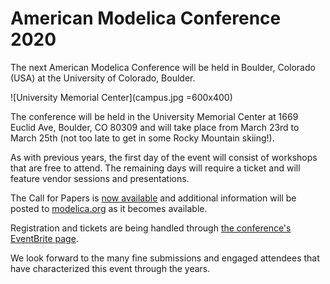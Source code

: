 # American Modelica Conference 2020

The next American Modelica Conference will be held in Boulder, Colorado (USA) at the University of Colorado, Boulder.

![University Memorial Center](campus.jpg =600x400)

The conference will be held in the University Memorial Center at 1669 Euclid Ave, Boulder, CO 80309 and will
take place from March 23rd to March 25th (not too late to get in some Rocky Mountain skiing!).

As with previous years,
the first day of the event will consist of workshops that are free to attend.  The remaining days will require a ticket and will
feature vendor sessions and presentations.

The Call for Papers is [now available](https://modelica.org/events/modelica2020Americas/call-for-papers) and
additional information will be posted to [modelica.org](https://modelica.org) as it
becomes available.

Registration and tickets are being handled through [the conference's EventBrite page](https://amc2020.eventbrite.com).

We look forward to the many fine submissions and engaged attendees that have characterized this event through the years.
